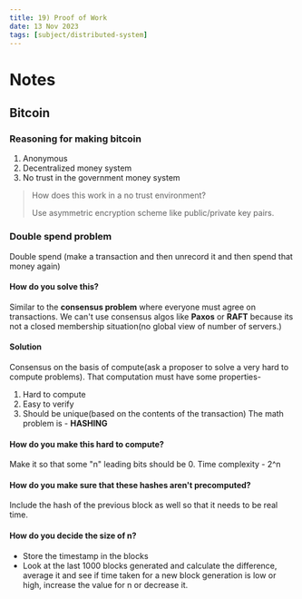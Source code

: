 ```yaml
---
title: 19) Proof of Work
date: 13 Nov 2023
tags: [subject/distributed-system]
---
```

# Notes
## Bitcoin
### Reasoning for making bitcoin
1) Anonymous
2) Decentralized money system
3) No trust in the government money system

> How does this work in a no trust environment?
> 
> Use asymmetric encryption scheme like public/private key pairs.

### Double spend problem
Double spend (make a transaction and then unrecord it and then spend that money again)
#### How do you solve this? 
Similar to the **consensus problem** where everyone must agree on transactions.
We can't use consensus algos like **Paxos** or **RAFT** because its not a closed membership situation(no global view of number of servers.)
#### Solution
Consensus on the basis of compute(ask a proposer to solve a very hard to compute problems).
That computation must have some properties-
1) Hard to compute
2) Easy to verify
3) Should be unique(based on the contents of the transaction)
The math problem is - **HASHING**
#### How do you make this hard to compute?
Make it so that some "n" leading bits should be 0. Time complexity - 2^n
#### How do you make sure that these hashes aren't precomputed? 
Include the hash of the previous block as well so that it needs to be real time.
#### How do you decide the size of n? 
- Store the timestamp in the blocks
- Look at the last 1000 blocks generated and calculate the difference, average it and see if time taken for a new block generation is low or high, increase the value for n or decrease it.
